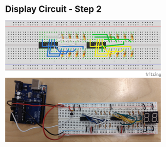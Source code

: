 # Display Circuit - Step 2

![](/assets/display-circuit/breadboard_step2.png)
![](/assets/display-circuit/prototype_step2.jpg)